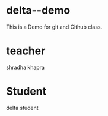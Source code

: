 # delta--demo
This is a Demo for git and Github class.

# teacher
shradha khapra

# Student
delta student